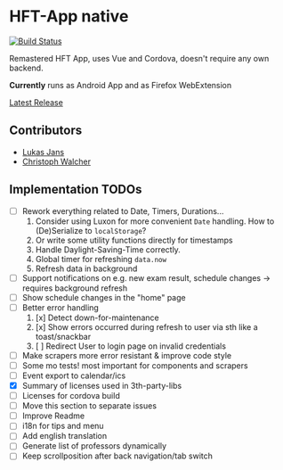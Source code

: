 # HFT-App native
[![Build Status](https://travis-ci.com/wiomoc/hft-app-native.svg?token=Ykq2LCBTrhtFGahCmAzN&branch=master)](https://travis-ci.com/wiomoc/hft-app-native)

Remastered HFT App, uses Vue and Cordova, doesn't require any own backend.

**Currently** runs as Android App and as Firefox WebExtension

[Latest Release](https://github.com/wiomoc/hft-app-native/releases/latest)

## Contributors
* [Lukas Jans](https://github.com/ljans)
* [Christoph Walcher](https://github.com/wiomoc)

## Implementation TODOs
- [ ] Rework everything related to Date, Timers, Durations...
    1. Consider using Luxon for more convenient `Date` handling. How to (De)Serialize to `localStorage`?
    2. Or write some utility functions directly for timestamps
    3. Handle Daylight-Saving-Time correctly.
    4. Global timer for refreshing `data.now`
    5. Refresh data in background
- [ ] Support notifications on e.g. new exam result, schedule changes -> requires background refresh
- [ ] Show schedule changes in the "home" page
- [ ] Better error handling
    1. [x] Detect down-for-maintenance
    2. [x] Show errors occurred during refresh to user via sth like a toast/snackbar
    3. [ ] Redirect User to login page on invalid credentials
- [ ] Make scrapers more error resistant & improve code style
- [ ] Some mo tests! most important for components and scrapers
- [ ] Event export to calendar/ics
- [x] Summary of licenses used in 3th-party-libs
- [ ] Licenses for cordova build 
- [ ] Move this section to separate issues
- [ ] Improve Readme
- [ ] i18n for tips and menu
- [ ] Add english translation
- [ ] Generate list of professors dynamically
- [ ] Keep scrollposition after back navigation/tab switch
